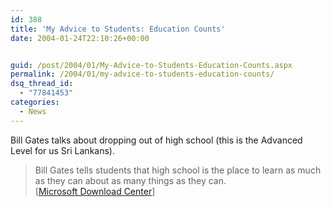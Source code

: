 ```yaml
---
id: 388
title: 'My Advice to Students: Education Counts'
date: 2004-01-24T22:10:26+00:00


guid: /post/2004/01/My-Advice-to-Students-Education-Counts.aspx
permalink: /2004/01/my-advice-to-students-education-counts/
dsq_thread_id:
  - "77841453"
categories:
  - News
---
```

<body xmlns="http://www.w3.org/1999/xhtml">
    <div class="Section1">
        <p>
            Bill Gates talks about dropping out of high school (this is the Advanced Level for
            us Sri Lankans).
        </p>
        <blockquote style='margin-top:5.0pt;margin-bottom:5.0pt'> 
        <p class="MsoNormal">
            Bill Gates tells students that high school is the place to learn as much as they can
            about as many things as they can.<br />
            [<a href="http://www.microsoft.com/downloads/details.aspx?familyid=9ce648fb-b32b-4553-a2c7-96d931576e0f">Microsoft
            Download Center</a>]
        </p>
        </blockquote>
    </div>
</body>